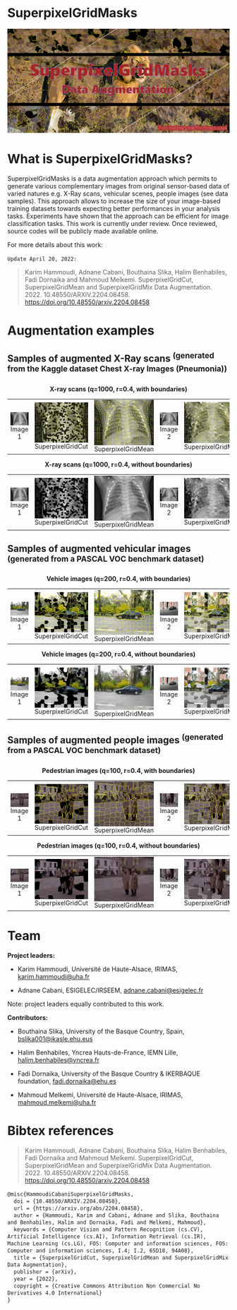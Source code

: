 
# SuperpixelGridMasks

<img alt="SuperpixelGridMasks data augmentation" src="SuperpixelGridMasks.png"></img>

# What is SuperpixelGridMasks?

SuperpixelGridMasks is a data augmentation approach which permits to generate various complementary images from original sensor-based data of varied natures e.g. X-Ray scans,  vehicular scenes, people images (see data samples). This approach allows to increase the size of your image-based training datasets towards expecting better performances in your analysis tasks. Experiments have shown that the approach can be efficient for image classification tasks. This work is currently under review. Once reviewed, source codes will be publicly made available online. 

For more details about this work:

`Update April 20, 2022:` 

> Karim Hammoudi, Adnane Cabani, Bouthaina Slika, Halim Benhabiles, Fadi Dornaika and Mahmoud Melkemi. SuperpixelGridCut, SuperpixelGridMean and SuperpixelGridMix Data Augmentation. 2022. 10.48550/ARXIV.2204.08458. 
>  <a href=https://doi.org/10.48550/arxiv.2204.08458>https://doi.org/10.48550/arxiv.2204.08458</a>


# Augmentation examples


## Samples of augmented X-Ray scans <sup>(generated from the Kaggle dataset Chest X-ray Images (Pneumonia))</sub>

<p align="center">
<div align="center">
<b>X-ray scans (q=1000, r=0.4, with boundaries)</b></div> 
</p>

<table>
<tr>
<td><img alt="X-Ray" width="175px" align="center" src="examples/xray_image1.jpeg"/> <br><div align="center">Image 1</div> </td>
<td><img alt="X-Ray" width="175px" align="center" src="examples/xray_SuperpixelGridCut1000P04boundaries.jpeg"/><br><div align="center">SuperpixelGridCut</div></td>
  <td><img alt="X-Ray" width="175px" align="center" src="examples/xray_SuperpixelGridMean1000P04boundaries.jpeg"/><br><div align="center">SuperpixelGridMean</div></td>
  <td><img alt="X-Ray" width="175px" align="center" src="examples/xray_image2.jpeg"/><br><div align="center">Image 2</div></td>
  <td><img alt="X-Ray" width="175px" align="center" src="examples/xray_SuperpixelGridMix1000P04boundaries.jpeg"/><br><div align="center">SuperpixelGridMix</div></td>
</tr>
</table>

<p align="center">
<div align="center">
<b>X-ray scans (q=1000, r=0.4, without boundaries)</b></div> 
</p>

<table>
<tr>
<td><img alt="X-Ray" width="175px" align="center" src="examples/xray_image1.jpeg"/><br><div align="center">Image 1</div> </td>
<td><img alt="X-Ray" width="175px" align="center" src="examples/xray_SuperpixelGridCut1000P04.jpeg"/><br><div align="center">SuperpixelGridCut</div></td>
  <td><img alt="X-Ray" width="175px" align="center" src="examples/xray_SuperpixelGridMean1000P04.jpeg"/><br><div align="center">SuperpixelGridMean</div></td>
  <td><img alt="X-Ray" width="175px" align="center" src="examples/xray_image2.jpeg"/><br><div align="center">Image 2</div></td>
  <td><img alt="X-Ray" width="175px" align="center" src="examples/xray_SuperpixelGridMix1000P04.jpeg"/><br><div align="center">SuperpixelGridMix</div></td>
</tr>
</table>

## Samples of augmented vehicular images <sup>(generated from a PASCAL VOC benchmark dataset)</sup>


<p align="center">
<div align="center">
<b>Vehicle images (q=200, r=0.4, with boundaries)</b></div> 
</p>

<table>
<tr>
<td><img alt="Car" width="175px" align="center" src="examples/car_image1.png"/> <br><div align="center">Image 1</div> </td>
<td><img alt="Car" width="175px" align="center" src="examples/car_SuperpixelGridCut200P04boundaries.jpeg"/><br><div align="center">SuperpixelGridCut</div></td>
  <td><img alt="Car" width="175px" align="center" src="examples/car_SuperpixelGridMean200P04boundaries.jpeg"/><br><div align="center">SuperpixelGridMean</div></td>
  <td><img alt="Car" width="175px" align="center" src="examples/car_image2.png"/><br><div align="center">Image 2</div></td>
  <td><img alt="Car" width="175px" align="center" src="examples/car_SuperpixelGridMix200P04boundaries.jpeg"/><br><div align="center">SuperpixelGridMix</div></td>
</tr>
</table>

<p align="center">
<div align="center">
<b>Vehicle images (q=200, r=0.4, without boundaries)</b></div> 
</p>

<table>
<tr>
<td><img alt="Car" width="175px" align="center" src="examples/car_image1.png"/><br><div align="center">Image 1</div> </td>
<td><img alt="Car" width="175px" align="center" src="examples/car_SuperpixelGridCut200P04.jpeg"/><br><div align="center">SuperpixelGridCut</div></td>
  <td><img alt="Car" width="175px" align="center" src="examples/car_SuperpixelGridMean200P04.jpeg"/><br><div align="center">SuperpixelGridMean</div></td>
  <td><img alt="Car" width="175px" align="center" src="examples/car_image2.png"/><br><div align="center">Image 2</div></td>
  <td><img alt="Car" width="175px" align="center" src="examples/car_SuperpixelGridMix200P04.jpeg"/><br><div align="center">SuperpixelGridMix</div></td>
</tr>
</table>

## Samples of augmented people images <sup>(generated from a PASCAL VOC benchmark dataset)</sup>


<p align="center">
<div align="center">
<b>Pedestrian images (q=100, r=0.4, with boundaries)</b></div> 
</p>

<table>
<tr>
<td>
<img alt="Person" width="175px" align="center" src="examples/person_189.png"/><br>
<div align="center">Image 1</div>
</td>
<td>
<img alt="Person" width="175px" align="center" src="examples/SEG100P0.4M0_person_18_AB.png"/><br>
<div align="center">SuperpixelGridCut</div>
</td>
<td><img alt="Person" width="175px" align="center" src="examples/SEG100P0.4M1_person_18_AB.png"/><br>
<div align="center">SuperpixelGridMean</div>
</td>
<td><img alt="Person" width="175px" align="center" src="examples/person_187.png"/><br><div align="center">Image 2</div></td>
<td><img alt="Person" width="175px" align="center" src="examples/person_189_AB.png"/><br>
<div align="center">SuperpixelGridMix</div>
</td>
</tr>
</table>

<p align="center">
<div align="center">
<b>Pedestrian images (q=100, r=0.4, without boundaries)</b></div> 
</p>

<table>
<tr>
<td>
<img alt="Person" width="175px" align="center" src="examples/person_189.png"/><br>
<div align="center">Image 1</div>
</td>
<td>
<img alt="Person" width="175px" align="center" src="examples/SEG100P0.4M0_person_18_A.png"/><br>
<div align="center">SuperpixelGridCut</div>
</td>
<td><img alt="Person" width="175px" align="center" src="examples/SEG100P0.4M1_person_18_A.png"/><br>
<div align="center">SuperpixelGridMean</div>
</td>
<td><img alt="Person" width="175px" align="center" src="examples/person_187.png"/><br><div align="center">Image 2</div></td>
<td><img alt="Person" width="175px" align="center" src="examples/person_189_A.png"/><br>
<div align="center">SuperpixelGridMix</div>
</td>
</tr>
</table>



# Team

<b>Project leaders: </b>

- Karim Hammoudi, Université de Haute-Alsace, IRIMAS, [karim.hammoudi@uha.fr](mailto:karim.hammoudi@uha.fr)

- Adnane Cabani, ESIGELEC/IRSEEM, [adnane.cabani@esigelec.fr](mailto:adnane.cabani@esigelec.fr)

Note: project leaders equally contributed to this work.

<b>Contributors: </b>

- Bouthaina Slika, University of the Basque Country, Spain, [bslika001@ikasle.ehu.eus](mailto:bslika001@ikasle.ehu.eus)

- Halim Benhabiles, Yncrea Hauts-de-France, IEMN Lille, [halim.benhabiles@yncrea.fr](mailto:halim.benhabiles@yncrea.fr)

- Fadi Dornaika, University of the Basque Country \& IKERBAQUE foundation, [fadi.dornaika@ehu.es](mailto:fadi.dornaika@ehu.es)

- Mahmoud Melkemi, Université de Haute-Alsace, IRIMAS, [mahmoud.melkemi@uha.fr](mailto:mahmoud.melkemi@uha.fr)


# Bibtex references

> Karim Hammoudi, Adnane Cabani, Bouthaina Slika, Halim Benhabiles, Fadi Dornaika and Mahmoud Melkemi. SuperpixelGridCut, SuperpixelGridMean and SuperpixelGridMix Data Augmentation. 2022. 10.48550/ARXIV.2204.08458. 
>  <a href=https://doi.org/10.48550/arxiv.2204.08458>https://doi.org/10.48550/arxiv.2204.08458</a>

```
@misc{HammoudiCabaniSuperpixelGridMasks,
  doi = {10.48550/ARXIV.2204.08458},
  url = {https://arxiv.org/abs/2204.08458},
  author = {Hammoudi, Karim and Cabani, Adnane and Slika, Bouthaina and Benhabiles, Halim and Dornaika, Fadi and Melkemi, Mahmoud},
  keywords = {Computer Vision and Pattern Recognition (cs.CV), Artificial Intelligence (cs.AI), Information Retrieval (cs.IR), Machine Learning (cs.LG), FOS: Computer and information sciences, FOS: Computer and information sciences, I.4; I.2, 65D18, 94A08},
  title = {SuperpixelGridCut, SuperpixelGridMean and SuperpixelGridMix Data Augmentation},
  publisher = {arXiv},
  year = {2022},
  copyright = {Creative Commons Attribution Non Commercial No Derivatives 4.0 International}
}

